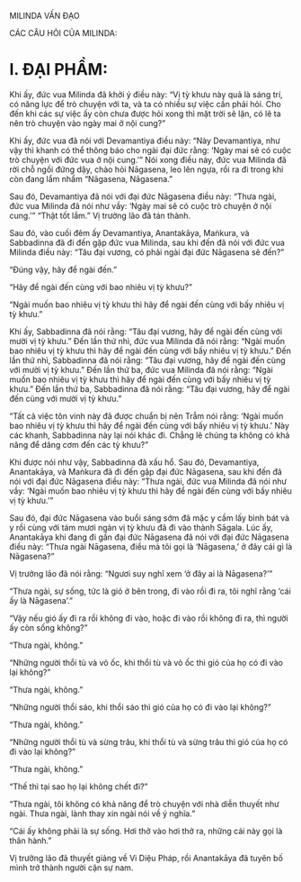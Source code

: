 MILINDA VẤN ĐẠO

CÁC CÂU HỎI CỦA MILINDA:

# I. ĐẠI PHẨM:

Khi ấy, đức vua Milinda đã khởi ý điều này: “Vị tỳ khưu này quả là sáng trí, có năng lực để trò chuyện với ta, và ta có nhiều sự việc cần phải hỏi. Cho đến khi các sự việc ấy còn chưa được hỏi xong thì mặt trời sẽ lặn, có lẽ ta nên trò chuyện vào ngày mai ở nội cung?”

Khi ấy, đức vua đã nói với Devamantiya điều này: “Này Devamantiya, như vậy thì khanh có thể thông báo cho ngài đại đức rằng: ‘Ngày mai sẽ có cuộc trò chuyện với đức vua ở nội cung.’” Nói xong điều này, đức vua Milinda đã rời chỗ ngồi đứng dậy, chào hỏi Nāgasena, leo lên ngựa, rồi ra đi trong khi còn đang lẩm nhẩm “Nāgasena, Nāgasena.”

Sau đó, Devamantiya đã nói với đại đức Nāgasena điều này: “Thưa ngài, đức vua Milinda đã nói như vầy: ‘Ngày mai sẽ có cuộc trò chuyện ở nội cung.’” “Thật tốt lắm.” Vị trưởng lão đã tán thành.

Sau đó, vào cuối đêm ấy Devamantiya, Anantakāya, Maṅkura, và Sabbadinna đã đi đến gặp đức vua Milinda, sau khi đến đã nói với đức vua Milinda điều này: “Tâu đại vương, có phải ngài đại đức Nāgasena sẽ đến?”

“Đúng vậy, hãy để ngài đến.”

“Hãy để ngài đến cùng với bao nhiêu vị tỳ khưu?”

“Ngài muốn bao nhiêu vị tỳ khưu thì hãy để ngài đến cùng với bấy nhiêu vị tỳ khưu.”

Khi ấy, Sabbadinna đã nói rằng: “Tâu đại vương, hãy để ngài đến cùng với mười vị tỳ khưu.” Đến lần thứ nhì, đức vua Milinda đã nói rằng: “Ngài muốn bao nhiêu vị tỳ khưu thì hãy để ngài đến cùng với bấy nhiêu vị tỳ khưu.” Đến lần thứ nhì, Sabbadinna đã nói rằng: “Tâu đại vương, hãy để ngài đến cùng với mười vị tỳ khưu.” Đến lần thứ ba, đức vua Milinda đã nói rằng: “Ngài muốn bao nhiêu vị tỳ khưu thì hãy để ngài đến cùng với bấy nhiêu vị tỳ khưu.” Đến lần thứ ba, Sabbadinna đã nói rằng: “Tâu đại vương, hãy để ngài đến cùng với mười vị tỳ khưu.”

“Tất cả việc tôn vinh này đã được chuẩn bị nên Trẫm nói rằng: ‘Ngài muốn bao nhiêu vị tỳ khưu thì hãy để ngài đến cùng với bấy nhiêu vị tỳ khưu.’ Này các khanh, Sabbadinna này lại nói khác đi. Chẳng lẽ chúng ta không có khả năng để dâng cơm đến các tỳ khưu?”

Khi được nói như vậy, Sabbadinna đã xấu hổ. Sau đó, Devamantiya, Anantakāya, và Maṅkura đã đi đến gặp đại đức Nāgasena, sau khi đến đã nói với đại đức Nāgasena điều này: “Thưa ngài, đức vua Milinda đã nói như vầy: ‘Ngài muốn bao nhiêu vị tỳ khưu thì hãy để ngài đến cùng với bấy nhiêu vị tỳ khưu.’”

Sau đó, đại đức Nāgasena vào buổi sáng sớm đã mặc y cầm lấy bình bát và y rồi cùng với tám mươi ngàn vị tỳ khưu đã đi vào thành Sāgala. Lúc ấy, Anantakāya khi đang đi gần đại đức Nāgasena đã nói với đại đức Nāgasena điều này: “Thưa ngài Nāgasena, điều mà tôi gọi là ‘Nāgasena,’ ở đây cái gì là Nāgasena?”

Vị trưởng lão đã nói rằng: “Ngươi suy nghĩ xem ‘ở đây ai là Nāgasena?’”

“Thưa ngài, sự sống, tức là gió ở bên trong, đi vào rồi đi ra, tôi nghĩ rằng ‘cái ấy là Nāgasena’.”

“Vậy nếu gió ấy đi ra rồi không đi vào, hoặc đi vào rồi không đi ra, thì người ấy còn sống không?”

“Thưa ngài, không.”

“Những người thổi tù và vỏ ốc, khi thổi tù và vỏ ốc thì gió của họ có đi vào lại không?”

“Thưa ngài, không.”

“Những người thổi sáo, khi thổi sáo thì gió của họ có đi vào lại không?”

“Thưa ngài, không.”

“Những người thổi tù và sừng trâu, khi thổi tù và sừng trâu thì gió của họ có đi vào lại không?”

“Thưa ngài, không.”

“Thế thì tại sao họ lại không chết đi?”

“Thưa ngài, tôi không có khả năng để trò chuyện với nhà diễn thuyết như ngài. Thưa ngài, lành thay xin ngài nói về ý nghĩa.”

“Cái ấy không phải là sự sống. Hơi thở vào hơi thở ra, những cái này gọi là thân hành.”

Vị trưởng lão đã thuyết giảng về Vi Diệu Pháp, rồi Anantakāya đã tuyên bố mình trở thành người cận sự nam.
